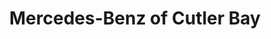 ---
title: "Mercedes-Benz of Cutler Bay"
url: /cutler-bay/mercedes-benz-of-cutler-bay/
shop: Autohaus
---